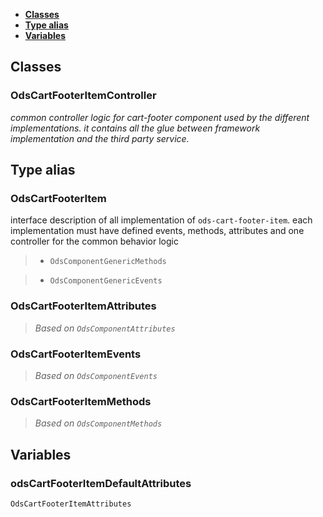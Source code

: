* [**Classes**](#classes)
* [**Type alias**](#type-alias)
* [**Variables**](#variables)

## Classes

### OdsCartFooterItemController
_common controller logic for cart-footer component used by the different implementations._
_it contains all the glue between framework implementation and the third party service._


## Type alias

### OdsCartFooterItem

interface description of all implementation of `ods-cart-footer-item`.
each implementation must have defined events, methods, attributes
and one controller for the common behavior logic

> - `OdsComponentGenericMethods`

> - `OdsComponentGenericEvents`

### OdsCartFooterItemAttributes

> _Based on `OdsComponentAttributes`_

### OdsCartFooterItemEvents

> _Based on `OdsComponentEvents`_

### OdsCartFooterItemMethods

> _Based on `OdsComponentMethods`_

## Variables

### odsCartFooterItemDefaultAttributes
`OdsCartFooterItemAttributes`